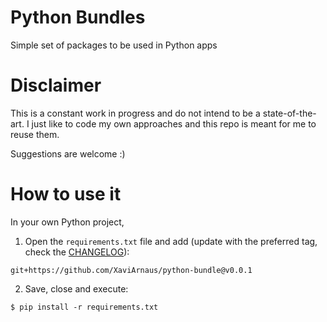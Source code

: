 # Python Bundles
Simple set of packages to be used in Python apps

# Disclaimer
This is a constant work in progress and do not intend to be a state-of-the-art. I just like to code my own approaches and this repo is meant for me to reuse them.

Suggestions are welcome :)

# How to use it
In your own Python project,
1. Open the `requirements.txt` file and add (update with the preferred tag, check the [CHANGELOG](CHANGELOG.md)):
```
git+https://github.com/XaviArnaus/python-bundle@v0.0.1
```
2. Save, close and execute:
```
$ pip install -r requirements.txt
```
